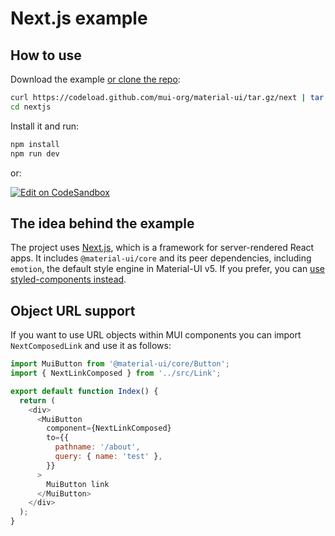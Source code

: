 # Next.js example

## How to use

Download the example [or clone the repo](https://github.com/mui-org/material-ui):

```sh
curl https://codeload.github.com/mui-org/material-ui/tar.gz/next | tar -xz --strip=2  material-ui-next/examples/nextjs
cd nextjs
```

Install it and run:

```sh
npm install
npm run dev
```

or:

[![Edit on CodeSandbox](https://codesandbox.io/static/img/play-codesandbox.svg)](https://codesandbox.io/s/github/mui-org/material-ui/tree/master/examples/nextjs)

## The idea behind the example

The project uses [Next.js](https://github.com/zeit/next.js), which is a framework for server-rendered React apps. It includes `@material-ui/core` and its peer dependencies, including `emotion`, the default style engine in Material-UI v5. If you prefer, you can [use styled-components instead](https://next.material-ui.com/guides/interoperability/#styled-components).

## Object URL support

If you want to use URL objects within MUI components you can import `NextComposedLink` and use it as follows:

```js
import MuiButton from '@material-ui/core/Button';
import { NextLinkComposed } from '../src/Link';

export default function Index() {
  return (
    <div>
      <MuiButton
        component={NextLinkComposed}
        to={{
          pathname: '/about',
          query: { name: 'test' },
        }}
      >
        MuiButton link
      </MuiButton>
    </div>
  );
}
```

